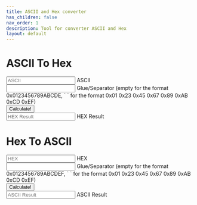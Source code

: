 ```yaml
---
title: ASCII and Hex converter
has_children: false
nav_order: 1
description: Tool for converter ASCII and Hex
layout: default
---
```


<h1>ASCII To Hex</h1>
<form id="ascii-to-hex">
    <div class="form-floating mb-3">
        <input type="text" class="form-control" placeholder="ASCII" name="ascii-to-hex" id="ascii-to-hex"    >
        <label for="ascii-to-hex">ASCII</label>
    </div>
    <div class="form-floating mb-3">
        <input type="text" class="form-control" placeholder="Glue" name="ascii-to-hex-glue" id="ascii-to-hex-glue" value=" ">
        <label for="ascii-to-hex-glue">Glue/Separator (empty for the format 0x0123456789ABCDE, ` ` for the format 0x01 0x23 0x45 0x67 0x89 0xAB 0xCD 0xEF)</label>
    </div>
    <div class="mb-3">
        <input type="submit" class="btn btn-primary" value="Calculate!">
    </div>
    <div class="form-floating mb-3">
        <input readonly class="form-control" type="text" id="hex-result" placeholder="HEX Result">
        <label for="hex-result">HEX Result</label>
    </div>
</form>
<h1>Hex To ASCII</h1>
<form id="hex-to-ascii">
    <div class="form-floating mb-3">
        <input type="text" class="form-control" placeholder="HEX" name="hex-to-ascii" id="hex-to-ascii">
        <label for="hex-to-ascii">HEX</label>
    </div>
    <div class="form-floating mb-3">
        <input type="text" class="form-control" placeholder="Separator" name="hex-to-ascii-separator" id="hex-to-ascii-separator" value=" ">
        <label for="hex-to-ascii-separator">Glue/Separator (empty for the format 0x0123456789ABCDEF, ` ` for the format 0x01 0x23 0x45 0x67 0x89 0xAB 0xCD 0xEF)</label>
    </div>
    <div class="mb-3">
        <input type="submit" class="btn btn-primary" value="Calculate!">
    </div>
    <div class="form-floating mb-3">
        <input readonly class="form-control" type="text" id="ascii-result" placeholder="ASCII Result">
        <label for="ascii-result">ASCII Result</label>
    </div>
</form>
  
<script>

    function getChunks(s, i) {
        var a = [];
        do{ a.push(s.substring(0, i)) }  while( (s = s.substring(i)) != "" );
        return a;
    }

    var asciiToHexForm = document.getElementById('ascii-to-hex');
    asciiToHexForm.addEventListener('submit',(event) => {
        event.preventDefault();
        var fomrdata = new FormData(asciiToHexForm);
        var str = fomrdata.get('ascii-to-hex');
        var glue = fomrdata.get('ascii-to-hex-glue');
        var prefixi = glue !== "" ? "0x" : "";
        var prefix = glue === "" ? "0x" : "";
        var hex = prefix + ([...str].map((elem, n) => prefixi+Number(str.charCodeAt(n)).toString(16)).join(glue));
        document.getElementById('hex-result').value = hex;
    });

    var hexToAsciiForm = document.getElementById('hex-to-ascii');
    hexToAsciiForm.addEventListener('submit',(event) => {
        event.preventDefault();
        var fomrdata = new FormData(hexToAsciiForm);
        var str = fomrdata.get('hex-to-ascii');
        var separator = fomrdata.get('hex-to-ascii-separator');
        var ascii = separator === "" ? getChunks(str.substring(2),2).map(el => String.fromCharCode(parseInt(el, 16))).join('') : str.split(separator).map(el => String.fromCharCode(Number(el))).join('');
        document.getElementById('ascii-result').value = ascii;
    });
    
</script>
